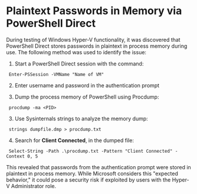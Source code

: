 # Plaintext Passwords in Memory via PowerShell Direct

During testing of Windows Hyper-V functionality, it was discovered that PowerShell Direct stores passwords in plaintext in process memory during use. The following method was used to identify the issue:

1. Start a PowerShell Direct session with the command:

` Enter-PSSession -VMName "Name of VM"`

2. Enter username and password in the authentication prompt

3. Dump the process memory of PowerShell using Procdump:

 ` procdump -ma <PID>`

 3. Use Sysinternals strings to analyze the memory dump:

 ` strings dumpfile.dmp > procdump.txt`

 4. Search for **Client Connected**, in the dumped file:

` Select-String -Path .\procdump.txt -Pattern "Client Connected" -Context 0, 5`

This revealed that passwords from the authentication prompt were stored in plaintext in process memory. While Microsoft considers this "expected behavior," it could pose a security risk if exploited by users with the Hyper-V Administrator role.
